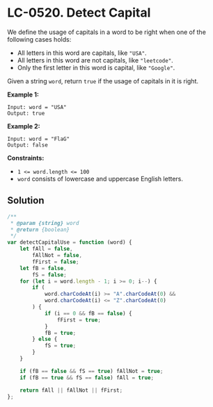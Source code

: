 # LC-0520. Detect Capital

We define the usage of capitals in a word to be right when one of the following cases holds:

-   All letters in this word are capitals, like `"USA"`.
-   All letters in this word are not capitals, like `"leetcode"`.
-   Only the first letter in this word is capital, like `"Google"`.

Given a string `word`, return `true` if the usage of capitals in it is right.

**Example 1:**

```
Input: word = "USA"
Output: true
```

**Example 2:**

```
Input: word = "FlaG"
Output: false
```

**Constraints:**

-   `1 <= word.length <= 100`
-   `word` consists of lowercase and uppercase English letters.

## Solution

```javascript
/**
 * @param {string} word
 * @return {boolean}
 */
var detectCapitalUse = function (word) {
    let fAll = false,
        fAllNot = false,
        fFirst = false;
    let fB = false,
        fS = false;
    for (let i = word.length - 1; i >= 0; i--) {
        if (
            word.charCodeAt(i) >= "A".charCodeAt(0) &&
            word.charCodeAt(i) <= "Z".charCodeAt(0)
        ) {
            if (i == 0 && fB == false) {
                fFirst = true;
            }
            fB = true;
        } else {
            fS = true;
        }
    }

    if (fB == false && fS == true) fAllNot = true;
    if (fB == true && fS == false) fAll = true;

    return fAll || fAllNot || fFirst;
};
```
